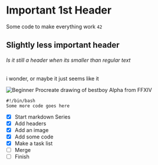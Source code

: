 # Important 1st Header
Some code to make everything work `42`
## Slightly less important header
###### Is it still a header when its smaller than regular text
i wonder, or maybe it just seems like it


![Beginner Procreate drawing of bestboy Alpha from FFXIV](https://filedn.eu/lbGN6UWGtrLQ6gorNBS8kg0/AlphaWIP.jpg)

```
#!/bin/bash
Some more code goes here
```

- [x] Start markdown Series
- [x] Add headers
- [x] Add an image
- [x] Add some code
- [x] Make a task list
- [ ] Merge
- [ ] Finish
